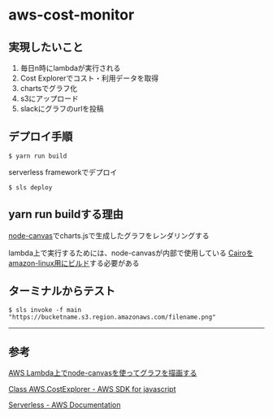 # aws-cost-monitor

## 実現したいこと
1. 毎日n時にlambdaが実行される
1. Cost Explorerでコスト・利用データを取得
1. chartsでグラフ化
1. s3にアップロード
1. slackにグラフのurlを投稿

## デプロイ手順
```
$ yarn run build
```

serverless frameworkでデプロイ
```
$ sls deploy
```


## yarn run buildする理由
[node-canvas](https://github.com/Automattic/node-canvas)でcharts.jsで生成したグラフをレンダリングする

lambda上で実行するためには、node-canvasが内部で使用している
[Cairoをamazon-linux用にビルド](https://github.com/Automattic/node-canvas/issues/1231)する必要がある


## ターミナルからテスト
```
$ sls invoke -f main
"https://bucketname.s3.region.amazonaws.com/filename.png"
```

- - -
## 参考
[AWS Lambda上でnode-canvasを使ってグラフを描画する](https://tech.studyplus.co.jp/entry/2019/02/25/095548)

[Class AWS.CostExplorer - AWS SDK for javascript](https://docs.aws.amazon.com/AWSJavaScriptSDK/latest/AWS/CostExplorer.html#getCostAndUsage-property)

[Serverless - AWS Documentation](https://serverless.com/framework/docs/providers/aws/)
